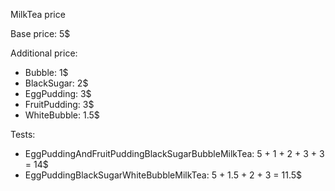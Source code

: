 MilkTea price

Base price: 5$

Additional price:
- Bubble: 1$
- BlackSugar: 2$
- EggPudding: 3$
- FruitPudding: 3$
- WhiteBubble: 1.5$

Tests:
- EggPuddingAndFruitPuddingBlackSugarBubbleMilkTea: 5 + 1 + 2 + 3 + 3 = 14$
- EggPuddingBlackSugarWhiteBubbleMilkTea: 5 + 1.5 + 2 + 3 = 11.5$